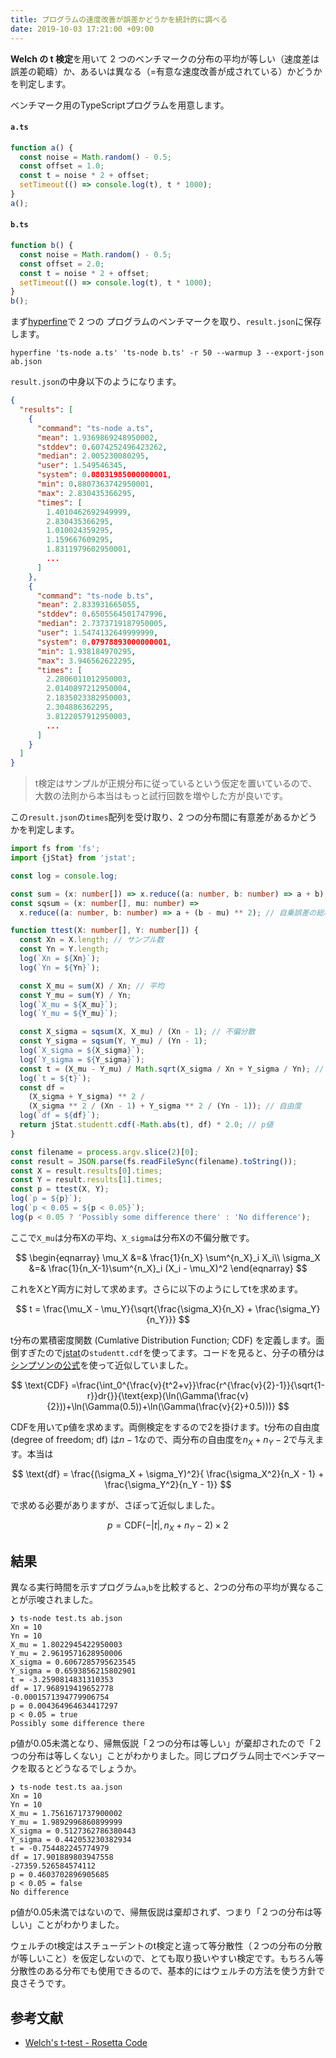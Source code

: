 ```yaml
---
title: プログラムの速度改善が誤差かどうかを統計的に調べる
date: 2019-10-03 17:21:00 +09:00
---
```


**Welch の t 検定**を用いて 2 つのベンチマークの分布の平均が等しい（速度差は誤差の範疇）か、あるいは異なる（=有意な速度改善が成されている）かどうかを判定します。

ベンチマーク用のTypeScriptプログラムを用意します。

#### `a.ts`

```ts
function a() {
  const noise = Math.random() - 0.5;
  const offset = 1.0;
  const t = noise * 2 + offset;
  setTimeout(() => console.log(t), t * 1000);
}
a();
```

#### `b.ts`

```ts
function b() {
  const noise = Math.random() - 0.5;
  const offset = 2.0;
  const t = noise * 2 + offset;
  setTimeout(() => console.log(t), t * 1000);
}
b();
```

まず[hyperfine](https://github.com/sharkdp/hyperfine)で 2 つの プログラムのベンチマークを取り、`result.json`に保存します。

```shell
hyperfine 'ts-node a.ts' 'ts-node b.ts' -r 50 --warmup 3 --export-json ab.json 
```

`result.json`の中身以下のようになります。

```json
{
  "results": [
    {
      "command": "ts-node a.ts",
      "mean": 1.9369869248950002,
      "stddev": 0.6074252496423262,
      "median": 2.005230080295,
      "user": 1.549546345,
      "system": 0.08031985000000001,
      "min": 0.8807363742950001,
      "max": 2.830435366295,
      "times": [
        1.4010462692949999,
        2.830435366295,
        1.010024359295,
        1.159667609295,
        1.8311979602950001,
        ...
      ]
    },
    {
      "command": "ts-node b.ts",
      "mean": 2.833931665055,
      "stddev": 0.6505564501747996,
      "median": 2.7373719187950005,
      "user": 1.5474132649999999,
      "system": 0.07978893000000001,
      "min": 1.938184970295,
      "max": 3.946562622295,
      "times": [
        2.2806011012950003,
        2.0140897212950004,
        2.1835023382950003,
        2.304886362295,
        3.8122057912950003,
        ...
      ]
    }
  ]
}
```

> t検定はサンプルが正規分布に従っているという仮定を置いているので、大数の法則から本当はもっと試行回数を増やした方が良いです。

この`result.json`の`times`配列を受け取り、2 つの分布間に有意差があるかどうかを判定します。

```ts
import fs from 'fs';
import {jStat} from 'jstat';

const log = console.log;

const sum = (x: number[]) => x.reduce((a: number, b: number) => a + b); // 総和
const sqsum = (x: number[], mu: number) =>
  x.reduce((a: number, b: number) => a + (b - mu) ** 2); // 自乗誤差の総和

function ttest(X: number[], Y: number[]) {
  const Xn = X.length; // サンプル数
  const Yn = Y.length;
  log(`Xn = ${Xn}`);
  log(`Yn = ${Yn}`);

  const X_mu = sum(X) / Xn; // 平均
  const Y_mu = sum(Y) / Yn;
  log(`X_mu = ${X_mu}`);
  log(`Y_mu = ${Y_mu}`);

  const X_sigma = sqsum(X, X_mu) / (Xn - 1); // 不偏分散
  const Y_sigma = sqsum(Y, Y_mu) / (Yn - 1);
  log(`X_sigma = ${X_sigma}`);
  log(`Y_sigma = ${Y_sigma}`);
  const t = (X_mu - Y_mu) / Math.sqrt(X_sigma / Xn + Y_sigma / Yn); // t値
  log(`t = ${t}`);
  const df =
    (X_sigma + Y_sigma) ** 2 /
    (X_sigma ** 2 / (Xn - 1) + Y_sigma ** 2 / (Yn - 1)); // 自由度
  log(`df = ${df}`);
  return jStat.studentt.cdf(-Math.abs(t), df) * 2.0; // p値
}

const filename = process.argv.slice(2)[0];
const result = JSON.parse(fs.readFileSync(filename).toString());
const X = result.results[0].times;
const Y = result.results[1].times;
const p = ttest(X, Y);
log(`p = ${p}`);
log(`p < 0.05 = ${p < 0.05}`);
log(p < 0.05 ? 'Possibly some difference there' : 'No difference');
```

ここで`X_mu`は分布Xの平均、`X_sigma`は分布Xの不偏分散です。

$$
\begin{eqnarray}
\mu_X &=& \frac{1}{n_X} \sum^{n_X}_i X_i\\
\sigma_X &=& \frac{1}{n_X-1}\sum^{n_X}_i (X_i - \mu_X)^2
\end{eqnarray}
$$

これをXとY両方に対して求めます。さらに以下のようにしてtを求めます。

$$
t = \frac{\mu_X - \mu_Y}{\sqrt{\frac{\sigma_X}{n_X} + \frac{\sigma_Y}{n_Y}}}
$$

t分布の累積密度関数 (Cumlative Distribution Function; CDF) を定義します。面倒すぎたので[jstat](https://github.com/jstat/jstat)の`studentt.cdf`を使ってます。コードを見ると、分子の積分は[シンプソンの公式](https://ja.wikipedia.org/wiki/シンプソンの公式)を使って近似していました。

$$
\text{CDF} =\frac{\int_0^{\frac{v}{t^2+v}}\frac{r^{\frac{v}{2}-1}}{\sqrt{1-r}}dr{}}{\text{exp}(\ln(\Gamma(\frac{v}{2}))+\ln(\Gamma(0.5))+\ln(\Gamma(\frac{v}{2}+0.5)))}
$$

CDFを用いてp値を求めます。両側検定をするので2を掛けます。t分布の自由度 (degree of freedom; df) は$n-1$なので、両分布の自由度を$n_X+n_Y-2$で与えます。本当は

$$
\text{df} = \frac{(\sigma_X + \sigma_Y)^2}{
    \frac{\sigma_X^2}{n_X - 1} + \frac{\sigma_Y^2}{n_Y - 1}}
$$

で求める必要がありますが、さぼって近似しました。

$$
p = \text{CDF}(-|t|, n_X+n_Y-2) \times2
$$

## 結果

異なる実行時間を示すプログラム`a`,`b`を比較すると、2つの分布の平均が異なることが示唆されました。

```
❯ ts-node test.ts ab.json
Xn = 10
Yn = 10
X_mu = 1.8022945422950003
Y_mu = 2.9619571628950006
X_sigma = 0.6067285795623545
Y_sigma = 0.6593856215802901
t = -3.2590814831310353
df = 17.968919419652778
-0.0001571394779906754
p = 0.004364964634417297
p < 0.05 = true
Possibly some difference there
```

p値が0.05未満となり、帰無仮説「２つの分布は等しい」が棄却されたので「２つの分布は等しくない」ことがわかりました。同じプログラム同士でベンチマークを取るとどうなるでしょうか。

```
❯ ts-node test.ts aa.json
Xn = 10
Yn = 10
X_mu = 1.7561671737900002
Y_mu = 1.9892996860899999
X_sigma = 0.5127362786380443
Y_sigma = 0.442053230382934
t = -0.754482245774979
df = 17.901889803947558
-27359.526584574112
p = 0.4603702896905685
p < 0.05 = false
No difference
```

p値が0.05未満ではないので、帰無仮説は棄却されず、つまり「２つの分布は等しい」ことがわかりました。

ウェルチのt検定はスチューデントのt検定と違って等分散性（２つの分布の分散が等しいこと）を仮定しないので、とても取り扱いやすい検定です。もちろん等分散性のある分布でも使用できるので、基本的にはウェルチの方法を使う方針で良さそうです。

## 参考文献

- [Welch's t-test - Rosetta Code](https://rosettacode.org/wiki/Welch%27s_t-test)